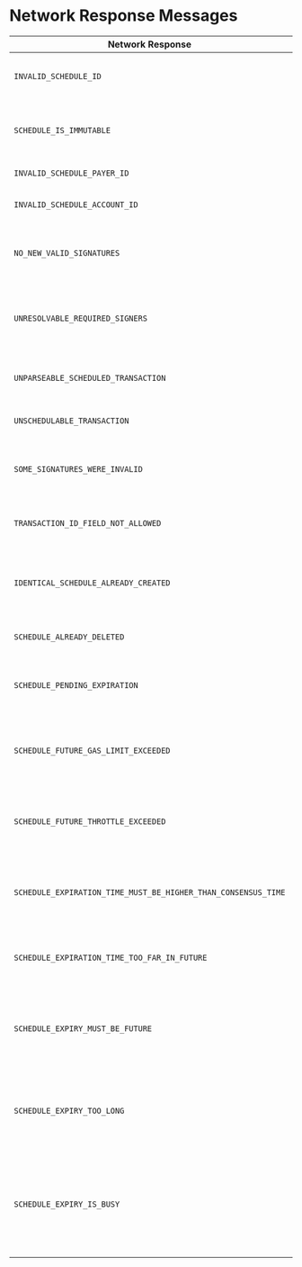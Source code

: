 # Network Response Messages

<table><thead><tr><th width="463">Network Response</th><th>Description</th></tr></thead><tbody><tr><td><code>INVALID_SCHEDULE_ID</code></td><td>The Scheduled entity does not exist; or has now expired, been deleted, or been executed</td></tr><tr><td><code>SCHEDULE_IS_IMMUTABLE</code></td><td>The Scheduled entity cannot be modified. Admin key was not set during the creation of the Scheduled entity.</td></tr><tr><td><code>INVALID_SCHEDULE_PAYER_ID</code></td><td>The provided Scheduled Payer does not exist</td></tr><tr><td><code>INVALID_SCHEDULE_ACCOUNT_ID</code></td><td>The Schedule Create Transaction TransactionID account does not exist</td></tr><tr><td><code>NO_NEW_VALID_SIGNATURES</code></td><td>The provided sig map did not contain any new valid signatures from required signers of the scheduled transaction</td></tr><tr><td><code>UNRESOLVABLE_REQUIRED_SIGNERS</code></td><td>The required signers for a scheduled transaction cannot be resolved, for example because they do not exist or have been deleted</td></tr><tr><td><code>UNPARSEABLE_SCHEDULED_TRANSACTION</code></td><td>The bytes allegedly representing a transaction to be scheduled could not be parsed</td></tr><tr><td><code>UNSCHEDULABLE_TRANSACTION</code></td><td>ScheduleCreate and ScheduleSign transactions cannot be scheduled</td></tr><tr><td><code>SOME_SIGNATURES_WERE_INVALID</code></td><td>At least one of the signatures in the provided sig map did not represent a valid signature for any required signer</td></tr><tr><td><code>TRANSACTION_ID_FIELD_NOT_ALLOWED</code></td><td>The scheduled and nonce fields in the TransactionID may not be set in a top-level transaction</td></tr><tr><td><code>IDENTICAL_SCHEDULE_ALREADY_CREATED</code></td><td>A schedule already exists with the same identifying fields of an attempted ScheduleCreate (that is, all fields other than scheduledPayerAccountID)</td></tr><tr><td><code>SCHEDULE_ALREADY_DELETED</code></td><td>A schedule being signed or deleted has already been deleted</td></tr><tr><td><code>SCHEDULE_PENDING_EXPIRATION</code></td><td>A schedule being signed or deleted has passed it's expiration date and is pending execution if needed and then expiration</td></tr><tr><td><code>SCHEDULE_FUTURE_GAS_LIMIT_EXCEEDED</code></td><td>The scheduled transaction could not be created because it would cause the gas limit to be violated on the specified expiration time</td></tr><tr><td><code>SCHEDULE_FUTURE_THROTTLE_EXCEEDED</code></td><td>The scheduled transaction could not be created because it would cause throttles to be violated on the specified expiration time</td></tr><tr><td><code>SCHEDULE_EXPIRATION_TIME_MUST_BE_HIGHER_THAN_CONSENSUS_TIME</code></td><td>The scheduled transaction could not be created because it's expiration_time was less than or equal to the consensus time</td></tr><tr><td><code>SCHEDULE_EXPIRATION_TIME_TOO_FAR_IN_FUTURE</code></td><td>The scheduled transaction could not be created because it's expiration time was too far in the future</td></tr><tr><td><code>SCHEDULE_EXPIRY_MUST_BE_FUTURE</code></td><td>A scheduled transaction configured to wait for expiry to execute was given an expiry time not strictly after the time at which its creation reached consensus</td></tr><tr><td><code>SCHEDULE_EXPIRY_TOO_LONG</code></td><td>A scheduled transaction configured to wait for expiry to execute was given an expiry time too far into the future after the time which its creation reached consensus </td></tr><tr><td><code>SCHEDULE_EXPIRY_IS_BUSY</code></td><td>A scheduled transaction configured to wait for expiry to execute was given at a time which there is already too many transactions scheduled to expire; its creation must be retried with a different expiry time</td></tr></tbody></table>
